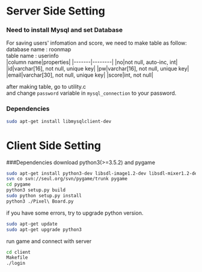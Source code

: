 # Server Side Setting 

### Need to install Mysql and set Database
For saving users' infomation and score, we need to make table as follow:<br>
database name : roonmap<br>
table name : userinfo <br>
|column name|properties|
|-------|--------|
|no|not null, auto-inc, int|
|id|varchar[16], not null, unique key|
|pw|varchar[16], not null, unique key|
|email|varchar[30], not null, unique key|
|score|int, not null|

after making table, go to utility.c<br>
and change `password` variable in `mysql_connection` to your password. 

### Dependencies 
```sh
sudo apt-get install libmysqlclient-dev 
````

# Client Side Setting
###Dependencies
download python3(>=3.5.2) and pygame<br> 
```sh
sudo apt-get install python3-dev libsdl-image1.2-dev libsdl-mixer1.2-dev libsdl-ttf2.0-dev libsdl1.2-dev libsmpeg-dev python-numpy subversion libportmidi-de
svn co svn://seul.org/svn/pygame/trunk pygame
cd pygame
python3 setup.py build
sudo python setup.py install 
python3 ./Pixel\ Board.py
```

if you have some errors, try to upgrade python version.
```sh
sudo apt-get update
sudo apt-get upgrade python3
```

run game and connect with server
```sh
cd client
Makefile
./login
```
